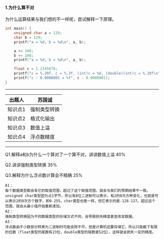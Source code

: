 #### 1.为什么算不对

为什么运算结果与我们想的不一样呢，尝试解释一下原理。

```c
int main() {
    unsigned char a = 129;
    char b = 129;
    printf("a = %d, b = %d\n", a, b);

    a += 100;
    b += 100;
    printf("a = %d, b = %d\n", a, b);

    float c = 1.2345678;
    printf("c = %.20f, c = %.3f, (int)c = %d, (double)(int)c = %.20f\n", c, c, (int)c, (double)(int)c);
    printf("c - 0.0000001 = %f", c - 0.0000001);
}
```

------

| **出题人** | **苏国诚**   |
| ---------- | ------------ |
| 知识点1    | 强制类型转换 |
| 知识点2    | 格式化输出   |
| 知识点3    | 数值上溢     |
| 知识点4    | 浮点数精度   |

------

Q1.解释a和b为什么一个算对了一个算不对，讲讲数值上溢 40%

Q2.讲讲强制类型转换 35%

Q3.解释为什么浮点数计算会不精确 25%

```
A1：
每个数据类型都会有它的取值范围，超过了这个取值范围，就会与我们的预期结果不一致。unsigned char类型因为占1字节，所以有8位二进制可以表示，有2的8次方种变化，也就是可以表示2的8次方个数字，即0-255。char类型也是一样，但它表示的是-128-127。超过这个范围，就会从最小值开始重新递加。
A2：
强制类型转换因为不同数据类型的存储方式不同，会导致损失精度甚至改变数据。
A3：
浮点数由于小数部分转换为二进制时可能会除不尽，但是计算机还要存储它，所以只能截下有限的位数（float类型的尾数有23位，double类型的尾数是52位），这样就会损失一定的精度。
```
